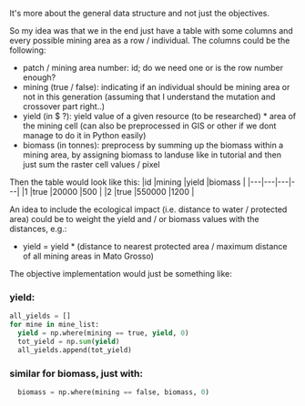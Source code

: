 It's more about the general data structure and not just the objectives.

So my idea was that we in the end just have a table with some columns and every possible mining area as a row / individual. The columns could be the following:
- patch / mining area number: id; do we need one or is the row number enough?
- mining (true / false): indicating if an individual should be mining area or not in this generation (assuming that I understand the mutation and crossover part right..)
- yield (in $ ?): yield value of a given resource (to be researched) * area of the mining cell (can also be preprocessed in GIS or other if we dont manage to do it in Python easily)
- biomass (in tonnes): preprocess by summing up the biomass within a mining area, by assigning biomass to landuse like in tutorial and then just sum the raster cell values / pixel

Then the table would look like this:
|id  |mining  |yield  |biomass |
|---|---|---|---|
|1   |true   |20000   |500   |
|2   |true   |550000   |1200   |

An idea to include the ecological impact (i.e. distance to water / protected area) could be to weight the yield and / or biomass values with the distances, e.g.:
- yield = yield * (distance to nearest protected area / maximum distance of all mining areas in Mato Grosso)

The objective implementation would just be something like:
### yield:
```python
all_yields = []
for mine in mine_list:
  yield = np.where(mining == true, yield, 0)
  tot_yield = np.sum(yield)
  all_yields.append(tot_yield)
```

### similar for biomass, just with:
```python
  biomass = np.where(mining == false, biomass, 0)
```

